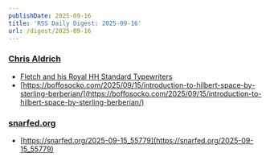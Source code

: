 ```yaml
---
publishDate: 2025-09-16
title: 'RSS Daily Digest: 2025-09-16'
url: /digest/2025-09-16
---
```


### [Chris Aldrich](https://boffosocko.com/)

  * [Fletch and his Royal HH Standard Typewriters](https://boffosocko.com/2025/09/15/fletchs-royal-hh-standard-typewriters/)
  * [https://boffosocko.com/2025/09/15/introduction-to-hilbert-space-by-sterling-berberian/](https://boffosocko.com/2025/09/15/introduction-to-hilbert-space-by-sterling-berberian/)
  
### [snarfed.org](https://snarfed.org/)

  * [https://snarfed.org/2025-09-15_55779](https://snarfed.org/2025-09-15_55779)
  
